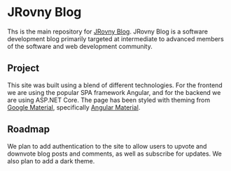# JRovny Blog

Ths is the main repository for [JRovny Blog](https://www.jrovny.com). JRovny Blog is a software development blog primarily targeted at intermediate to advanced members of the software and web development community.

## Project

This site was built using a blend of different technologies. For the frontend we are using the popular SPA framework Angular, and for the backend we are using ASP.NET Core. The page has been styled with theming from [Google Material](https://material.io/design), specifically [Angular Material](https://material.angular.io/).

## Roadmap

We plan to add authentication to the site to allow users to upvote and downvote blog posts and comments, as well as subscribe for updates. We also plan to add a dark theme.
